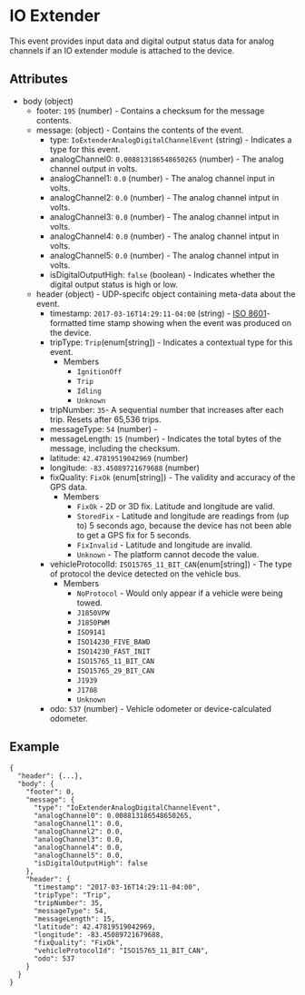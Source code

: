 # IO Extender
This event provides input data and digital output status data for analog channels if an IO extender module is attached to the device.

## Attributes

- body (object)
  - footer: `195` (number) - Contains a checksum for the message contents.
  - message: (object) - Contains the contents of the event.
    - type: `IoExtenderAnalogDigitalChannelEvent` (string) - Indicates a type for this event.
    - analogChannel0: `0.008813186548650265` (number) - The analog channel output in volts.
    - analogChannel1: `0.0` (number) - The analog channel input in volts.
    - analogChannel2: `0.0` (number) - The analog channel intput in volts.
    - analogChannel3: `0.0` (number) - The analog channel intput in volts.
    - analogChannel4: `0.0` (number) - The analog channel intput in volts.
    - analogChannel5: `0.0` (number) - The analog channel intput in volts.
    - isDigitalOutputHigh: `false` (boolean) - Indicates whether the digital output status is high or low.
  - header (object) - UDP-specifc object containing meta-data about the event.
    - timestamp: `2017-03-16T14:29:11-04:00` (string) - [ISO 8601](https://en.wikipedia.org/wiki/ISO_8601)-formatted time stamp showing when the event was produced on the device.
    - tripType: `Trip`(enum[string]) - Indicates a contextual type for this event.
      - Members
        - `IgnitionOff`
        - `Trip`
        - `Idling`
        - `Unknown`
    - tripNumber: `35`- A sequential number that increases after each trip. Resets after 65,536 trips.
    - messageType: `54` (number) - 
    - messageLength: `15` (number) - Indicates the total bytes of the message, including the checksum.
    - latitude: `42.47819519042969` (number)
    - longitude: `-83.45089721679688` (number)
    - fixQuality: `FixOk` (enum[string]) - The validity and accuracy of the GPS data.
      - Members
        - `FixOk` - 2D or 3D fix. Latitude and longitude are valid.
        - `StoredFix` - Latitude and longitude are readings from (up to) 5 seconds ago, because the device has not been able to get a GPS fix for 5 seconds.
        - `FixInvalid` - Latitude and longitude are invalid.
        - `Unknown` - The platform cannot decode the value.
    - vehicleProtocolId: `ISO15765_11_BIT_CAN`(enum[string]) - The type of protocol the device detected on the vehicle bus.
      - Members
        - `NoProtocol` - Would only appear if a vehicle were being towed. 
        - `J1850VPW`
        - `J1850PWM`
        - `ISO9141`
        - `ISO14230_FIVE_BAWD`
        - `ISO14230_FAST_INIT`
        - `ISO15765_11_BIT_CAN`
        - `ISO15765_29_BIT_CAN`
        - `J1939`
        - `J1708`
        - `Unknown`
    - odo: `537` (number) - Vehicle odometer or device-calculated odometer.

## Example
```
{
  "header": {...},
  "body": {
    "footer": 0,
    "message": {
      "type": "IoExtenderAnalogDigitalChannelEvent",
      "analogChannel0": 0.008813186548650265,
      "analogChannel1": 0.0,
      "analogChannel2": 0.0,
      "analogChannel3": 0.0,
      "analogChannel4": 0.0,
      "analogChannel5": 0.0,
      "isDigitalOutputHigh": false
    },
    "header": {
      "timestamp": "2017-03-16T14:29:11-04:00",
      "tripType": "Trip",
      "tripNumber": 35,
      "messageType": 54,
      "messageLength": 15,
      "latitude": 42.47819519042969,
      "longitude": -83.45089721679688,
      "fixQuality": "FixOk",
      "vehicleProtocolId": "ISO15765_11_BIT_CAN",
      "odo": 537
    }
  }
}
```
